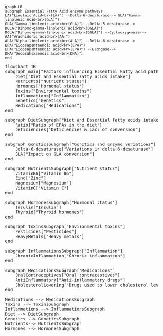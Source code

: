 ```mermaid
graph LR
subgraph Essential Fatty Acid enzyme pathways
LA("Linoleic Acid<br>(LA)") --Delta-6-desaturase--> GLA("Gamma-linolenic Acid<br>(GLA)")
GLA("Gamma-linolenic acid<br>(GLA)") --Delta-5-desaturase--> DGLA("Dihomo-gamma-linolenic acid<br>(DGLA)")
DGLA("Dihomo-gamma-linolenic acid<br>(DGLA)") --Cyclooxygenase--> AA("Arachidonic acid<br>(AA)")
ALA("Alpha-linolenic acid<br>(ALA)") --Delta-6-desaturase--> EPA("Eicosapentaenoic acid<br>(EPA)")
EPA("Eicosapentaenoic acid<br>(EPA)") --Elongase--> DHA("Docosahexaenoic acid<br>(DHA)")
end
```

<pre class='mermaid'>
flowchart TB
subgraph main["Factors influencing Essential Fatty acid pathways"]
    Diet["Diet and Essential Fatty acids intake"]
    Nutrients["Nutrient status"]
    Hormones["Hormonal status"]
    Toxins["Environmental toxins"]
    Inflammations["Inflammation"]
    Genetics["Genetics"]
    Medications["Medications"]
end

subgraph DietSubgraph["Diet and Essential Fatty acids intake"]
    Ratio["Ratio of EFAs in the diet"]
    Deficiencies["Deficiencies & Lack of conversion"]
end

subgraph GeneticsSubgraph["Genetics and enzyme variations"]
    Delta-6-desaturase["Variations in delta-6-desaturase"]
    GLA["Impact on GLA conversion"]
end

subgraph NutrientsSubgraph["Nutrient status"]
    VitaminB6["Vitamin B6"]
    Zinc["Zinc"]
    Magnesium["Magnesium"]
    VitaminC["Vitamin C"]
end

subgraph HormonesSubgraph["Hormonal status"]
    Insulin["Insulin"]
    Thyroid["Thyroid hormones"]
end

subgraph ToxinsSubgraph["Environmental toxins"]
    Pesticides["Pesticides"]
    HeavyMetals["Heavy metals"]
end

subgraph InflammationsSubgraph["Inflammation"]
    ChronicInflammation["Chronic inflammation"]
end

subgraph MedicationsSubgraph["Medications"]
    OralContraceptives["Oral contraceptives"]
    AntiInflammatory["Anti-inflammatory drugs"]
    CholesterolLowering["Drugs used to lower cholesterol level"]
end

Medications --> MedicationsSubgraph
Toxins --> ToxinsSubgraph
Inflammations --> InflammationsSubgraph
Diet --> DietSubgraph
Genetics --> GeneticsSubgraph
Nutrients--> NutrientsSubgraph
Hormones --> HormonesSubgraph
</pre>
